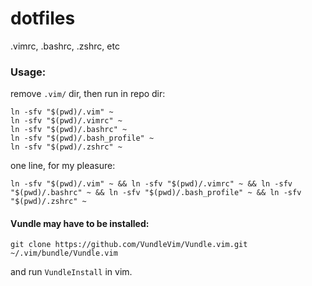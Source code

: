 dotfiles
========

.vimrc, .bashrc, .zshrc, etc

### Usage:

remove `.vim/` dir, then run in repo dir:

```
ln -sfv "$(pwd)/.vim" ~
ln -sfv "$(pwd)/.vimrc" ~
ln -sfv "$(pwd)/.bashrc" ~
ln -sfv "$(pwd)/.bash_profile" ~
ln -sfv "$(pwd)/.zshrc" ~
```


one line, for my pleasure:

`ln -sfv "$(pwd)/.vim" ~ && ln -sfv "$(pwd)/.vimrc" ~ && ln -sfv "$(pwd)/.bashrc" ~ && ln -sfv "$(pwd)/.bash_profile" ~ && ln -sfv "$(pwd)/.zshrc" ~
` 

#### Vundle may have to be installed:

`git clone https://github.com/VundleVim/Vundle.vim.git ~/.vim/bundle/Vundle.vim`

and run `VundleInstall` in vim.
